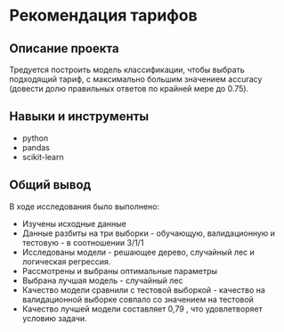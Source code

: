 # Рекомендация тарифов

## Описание проекта

Тредуется построить модель классификации, чтобы выбрать подходящий тариф, с максимально большим значением accuracy (довести долю правильных ответов по крайней мере до 0.75).

## Навыки и инструменты

- python
- pandas
- scikit-learn

## Общий вывод

В ходе исследования было выполнено:

- Изучены исходные данные
- Данные разбиты на три выборки - обучающую, валидационную и тестовую - в соотношении 3/1/1
- Исследованы модели - решающее дерево, случайный лес и логическая регрессия.
- Рассмотрены и выбраны оптимальные параметры
- Выбрана лучшая модель - случайный лес
- Качество модели сравнили с тестовой выборкой - качество на валидационной выборке совпало со значением на тестовой
- Качество лучшей модели составляет 0,79 , что удовлетворяет условию задачи.
